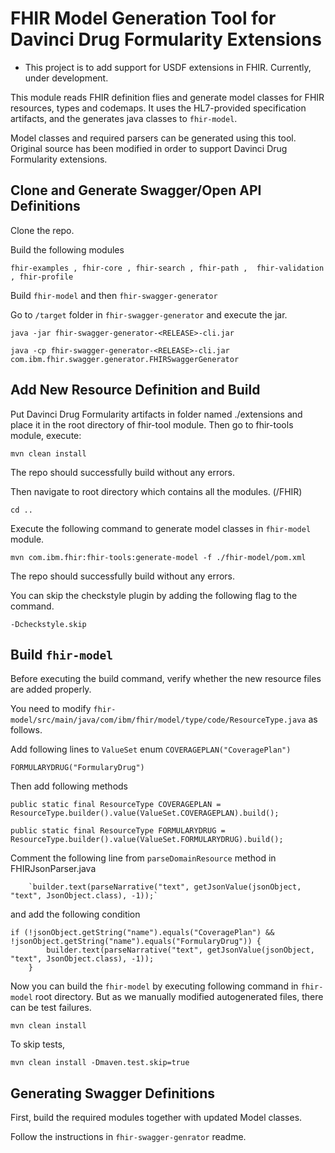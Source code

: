 # FHIR Model Generation Tool for Davinci Drug Formularity Extensions
- This project is to add support for USDF extensions in FHIR. Currently, under development.

This module reads FHIR definition flies and generate model classes for FHIR resources, types and codemaps.
It uses the HL7-provided specification artifacts, and the generates java classes to `fhir-model`.

Model classes and required parsers can be generated using this tool. Original source has been modified in order to 
support Davinci Drug Formularity extensions.

## Clone and Generate Swagger/Open API Definitions
Clone the repo.

Build the following modules

    fhir-examples , fhir-core , fhir-search , fhir-path ,  fhir-validation , fhir-profile
    
Build `fhir-model` and then `fhir-swagger-generator`

Go to `/target` folder in `fhir-swagger-generator` and execute the jar.

    java -jar fhir-swagger-generator-<RELEASE>-cli.jar
    
    java -cp fhir-swagger-generator-<RELEASE>-cli.jar com.ibm.fhir.swagger.generator.FHIRSwaggerGenerator 
 


## Add New Resource Definition and Build

Put Davinci Drug Formularity artifacts in folder named ./extensions and place it in the root directory of 
fhir-tool module.
Then go to fhir-tools module, execute:

```
mvn clean install
```

The repo should successfully build without any errors. 

Then navigate to root directory which contains all the modules. (/FHIR) 

```
cd ..
```

Execute the following command to generate model classes in `fhir-model` module.

```
mvn com.ibm.fhir:fhir-tools:generate-model -f ./fhir-model/pom.xml
```

The repo should successfully build without any errors.

You can skip the checkstyle plugin by adding the following flag to the command.

```
-Dcheckstyle.skip
```

## Build `fhir-model`

Before executing the build command, verify whether the new resource files are added properly. 

You need to modify `fhir-model/src/main/java/com/ibm/fhir/model/type/code/ResourceType.java` as follows.

Add following lines to `ValueSet` enum
`COVERAGEPLAN("CoveragePlan")`

`FORMULARYDRUG("FormularyDrug")`

Then add following methods 

`public static final ResourceType COVERAGEPLAN = ResourceType.builder().value(ValueSet.COVERAGEPLAN).build();`

`public static final ResourceType FORMULARYDRUG = ResourceType.builder().value(ValueSet.FORMULARYDRUG).build();`

Comment the following line from `parseDomainResource` method in FHIRJsonParser.java
        
        `builder.text(parseNarrative("text", getJsonValue(jsonObject, "text", JsonObject.class), -1));`

and add the following condition

    if (!jsonObject.getString("name").equals("CoveragePlan") && !jsonObject.getString("name").equals("FormularyDrug")) {
            builder.text(parseNarrative("text", getJsonValue(jsonObject, "text", JsonObject.class), -1));
        }

Now you can build the `fhir-model` by executing following command in `fhir-model` root directory.
But as we manually modified autogenerated files, there can be test failures.

`mvn clean install`

To skip tests,

`mvn clean install -Dmaven.test.skip=true`

## Generating Swagger Definitions
First, build the required modules together with updated Model classes.

Follow the instructions in `fhir-swagger-genrator` readme.


